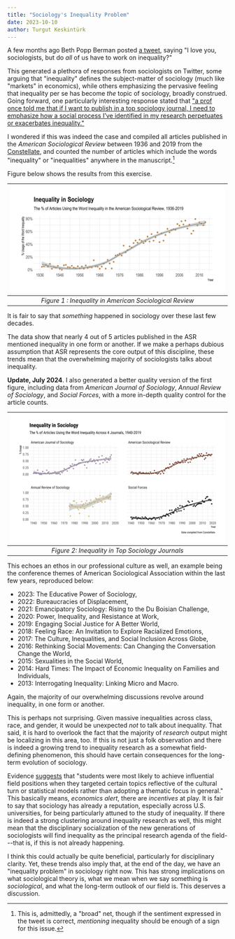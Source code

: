 ```yaml
---
title: "Sociology's Inequality Problem"
date: 2023-10-10
author: Turgut Keskintürk
---
```


A few months ago Beth Popp Berman posted [a tweet](https://twitter.com/epopppp/status/1585804781204881410), saying "I love you, sociologists, but do *all* of us have to work on inequality?"

This generated a plethora of responses from sociologists on Twitter, some arguing that "inequality" defines the subject-matter of sociology (much like "markets" in economics), while others emphasizing the pervasive feeling that inequality per se has become *the* topic of sociology, broadly construed. Going forward, one particularly interesting response stated that ["a prof once told me that if I want to publish in a top sociology journal, I need to emphasize how a social process I’ve identified in my research perpetuates or exacerbates inequality."](https://twitter.com/chiarapack/status/1585842671972909061)

I wondered if this was indeed the case and compiled all articles published in the *American Sociological Review* between 1936 and 2019 from the [Constellate](https://constellate.org/), and counted the number of articles which include the words "inequality" or "inequalities" anywhere in the manuscript.[^1]

[^1]: This is, admittedly, a "broad" net, though if the sentiment expressed in the tweet is correct, *mentioning* inequality should be enough of a sign for this issue.

Figure below shows the results from this exercise.

|           ![Fig](../assets/inequality01.jpg)            |
|:-------------------------------------------------------:|
| *Figure 1 : Inequality in American Sociological Review* |

It is fair to say that *something* happened in sociology over these last few decades.

The data show that nearly 4 out of 5 articles published in the ASR mentioned inequality in one form or another. If we make a perhaps dubious assumption that ASR represents the core output of this discipline, these trends mean that the overwhelming majority of sociologists talks about inequality.

**Update, July 2024**. I also generated a better quality version of the first figure, including data from *American Journal of Sociology*, *Annual Review of Sociology*, and *Social Forces*, with a more in-depth quality control for the article counts.

|          ![Fig](../assets/inequality02.png)          |
|:----------------------------------------------------:|
| *Figure 2: Inequality in Top Sociology Journals*     |

This echoes an ethos in our professional culture as well, an example being the conference themes of American Sociological Association within the last few years, reproduced below:

-   2023: The Educative Power of Sociology,
-   2022: Bureaucracies of Displacement,
-   2021: Emancipatory Sociology: Rising to the Du Boisian Challenge,
-   2020: Power, Inequality, and Resistance at Work,
-   2019: Engaging Social Justice for A Better World,
-   2018: Feeling Race: An Invitation to Explore Racialized Emotions,
-   2017: The Culture, Inequalities, and Social Inclusion Across Globe,
-   2016: Rethinking Social Movements: Can Changing the Conversation Change the World,
-   2015: Sexualities in the Social World,
-   2014: Hard Times: The Impact of Economic Inequality on Families and Individuals,
-   2013: Interrogating Inequality: Linking Micro and Macro.

Again, the majority of our overwhelming discussions revolve around inequality, in one form or another.

This is perhaps not surprising. Given massive inequalities across class, race, and gender, it would be unexpected *not* to talk about inequality. That said, it is hard to overlook the fact that the majority of *research* output might be localizing in this area, too. If this is not just a folk observation and there is indeed a growing trend to inequality research as a somewhat field-defining phenomenon, this should have certain consequences for the long-term evolution of sociology.

Evidence [suggests](https://journals.sagepub.com/doi/full/10.1177/00031224211056267) that "students were most likely to achieve influential field positions when they targeted certain topics reflective of the cultural turn or statistical models rather than adopting a thematic focus in general." This basically means, *economics alert*, there are *incentives* at play. It is fair to say that sociology has already a reputation, especially across U.S. universities, for being particularly attuned to the study of inequality. If there is indeed a strong clustering around inequality research as well, this might mean that the disciplinary socialization of the new generations of sociologists will find inequality as the principal research agenda of the field---that is, if this is not already happening.

I think this could actually be quite beneficial, particularly for disciplinary clarity. Yet, these trends also imply that, at the end of the day, we have an "inequality problem" in sociology right now. This has strong implications on what sociological theory is, what we mean when we say something is *sociological*, and what the long-term outlook of our field is. This deserves a discussion.
